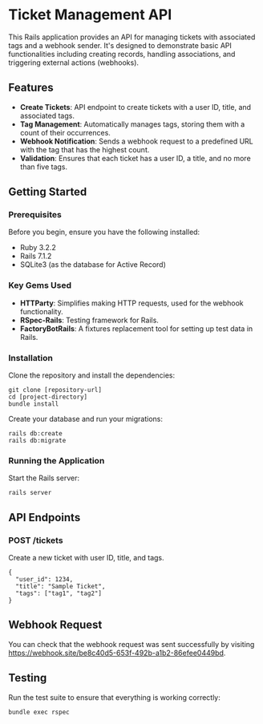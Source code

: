 # Ticket Management API

This Rails application provides an API for managing tickets with associated tags and a webhook sender. It's designed to demonstrate basic API functionalities including creating records, handling associations, and triggering external actions (webhooks).

## Features

- **Create Tickets**: API endpoint to create tickets with a user ID, title, and associated tags.
- **Tag Management**: Automatically manages tags, storing them with a count of their occurrences.
- **Webhook Notification**: Sends a webhook request to a predefined URL with the tag that has the highest count.
- **Validation**: Ensures that each ticket has a user ID, a title, and no more than five tags.

## Getting Started

### Prerequisites

Before you begin, ensure you have the following installed:
- Ruby 3.2.2
- Rails 7.1.2
- SQLite3 (as the database for Active Record)

### Key Gems Used

- **HTTParty**: Simplifies making HTTP requests, used for the webhook functionality.
- **RSpec-Rails**: Testing framework for Rails.
- **FactoryBotRails**: A fixtures replacement tool for setting up test data in Rails.

### Installation

Clone the repository and install the dependencies:

```
git clone [repository-url]
cd [project-directory]
bundle install
```

Create your database and run your migrations:

```
rails db:create
rails db:migrate
```

### Running the Application

Start the Rails server:

```
rails server
```

## API Endpoints

### POST /tickets
Create a new ticket with user ID, title, and tags.

```
{
  "user_id": 1234,
  "title": "Sample Ticket",
  "tags": ["tag1", "tag2"]
}
```

## Webhook Request

You can check that the webhook request was sent successfully by visiting <https://webhook.site/be8c40d5-653f-492b-a1b2-86efee0449bd>.

## Testing

Run the test suite to ensure that everything is working correctly:

```
bundle exec rspec
```


